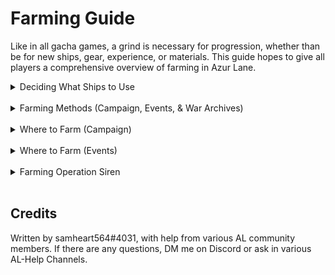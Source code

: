 # Farming Guide

Like in all gacha games, a grind is necessary for progression, whether than be for new ships, gear, experience, or materials. This guide hopes to give all players a comprehensive overview of farming in Azur Lane. 

<!--- Table of Contents
## Table of Contents:
- **[Deciding What Ships to Use](#deciding-what-ships-to-use)**
    - [Helpful Ship Qualities](#helpful-ship-qualities)

- **[Farming Methods (Campaign, Events, & War Archives)](#farming-methods-campaign-events--war-archives)**
    - [Oil-Capped Stages](#oil-capped-stages)
    - [Non-Oil-Capped Stages](#non-oil-capped-stages)
    - [Hard Mode & Daily Challenges](#hard-mode--daily-challenges)

- **[Where to Farm (Campaign)](#where-to-farm-campaign)**
    - [Commander Level Farming](#commander-level-farming)
    - [Ship EXP & Coin Farming](#ship-exp--coin-farming)
    - [Retrofit Blueprints Farming](#retrofit-blueprints-farming)
    - [Drop Ship Farming](#drop-ship-farming)
    - [Recommended Beginner Farm Stages](#recommended-beginner-farm-stages)
    - [Recommended Veteran Farm Stages](#recommended-veteran-farm-stages)
    - [Tips for Farming Hard Campaign Stages](#tips-for-farming-hard-campaign-stages)

- **[Where to Farm (Events)](#where-to-farm-events)**
    - [Beginner Farm Stages](#beginner-farm-stages)
    - [Veteran Farm Stages](#veteran-farm-stages)
    - ["SP Events"](#"sp"-events)
    - [War Archives](#war-archives)

- **[Farming Operation Siren](#farming-operation-siren)**
    - [Very Basic Fleetbuilding](#very-basic-fleetbuilding)
    - [The Bare Minimum](#the-bare-minimum)
    - [Shops](#shops)
    - [Star Farming](#star-farming)
    - [Excess AP Draning (Cat Node Farming)](#excess-ap-draining-cat-node-farming)

- **[Credits](#credits)**
<br/> --->

<details>
    <summary>Deciding What Ships to Use</summary>

    ## Deciding What Ships to Use

    Consider:
    - Does this ship need levels for any reason? (For use in harder content, fleet technology, secretary missions, etc.)
    - Does this ship need affinity for any reason? (Oaths, stat boosts, secretary missions, etc.)

    Try to avoid using ships that are maxed, as they serve no benefits to leeching the exp. 
    <br/>

    ### Helpful Ship Qualities

    - **Healers** (ex. [Perseus](https://azurlane.koumakan.jp/wiki/Perseus), [Unicorn](https://azurlane.koumakan.jp/wiki/Unicorn), [Ryuuhou](https://azurlane.koumakan.jp/wiki/Ryuuhou), or [Shouhou](https://azurlane.koumakan.jp/wiki/Shouhou))

    - **Preloaders / Fast Loaders** (ex.  [Richelieu](https://azurlane.koumakan.jp/wiki/Richelieu),  [Aquila](https://azurlane.koumakan.jp/wiki/Aquila),  [Independence (Retrofit)](https://azurlane.koumakan.jp/wiki/Independence),  [Vittorio Veneto](https://azurlane.koumakan.jp/wiki/Vittorio_Veneto), etc.)

    - **Self-Heals** (ex.  [Neptune](https://azurlane.koumakan.jp/wiki/Neptune),  [Minneapolis](https://azurlane.koumakan.jp/wiki/Minneapolis),  [Phoenix](https://azurlane.koumakan.jp/wiki/Phoenix), etc.)

    - **Resisting Out-of-Ammo Effects** (ex.  [Marco Polo](https://azurlane.koumakan.jp/wiki/Marco_Polo),  [Emden](https://azurlane.koumakan.jp/wiki/Emden),  [Yamashiro META](https://azurlane.koumakan.jp/wiki/Yamashiro_META), etc.)

    *Note: Some ships (ex. Perseus) fall into multiple categories. READ SKILLS FOR MORE INFORMATION!* 

    **Remember:**
    - **Do NOT choose ships for farming fleets based off of ONLY these qualities.** 
    - These ships *help*, they are not mandatory for efficient farming. 
    - **Do NOT use oil cost as a consideration when determining what ships to use.**
    - Investing in ships that have a purpose for future content, whether that be through leveling them or through their fleet technology benefits, is better in the long run. 
</details>
<br/>

<details>
    <summary>Farming Methods (Campaign, Events, & War Archives)</summary>

## Farming Methods (Campaign, Events, & War Archives)

***Note: "X:Y" = X Backline + Y Vanguard Ships***
<br/>

### Oil-Capped Stages
An **oil-cap** (aka cost limit) limits the amount of oil spent per battle. It's that simple.
Found on:
- **Campaign:** Stages 9-1 or higher.
- **Events & War Archives:** Chapter D, or highest SP stage. 

Because of that, **run full (3:3) fleets** when farming these stages. 
<br/>

### Non-Oil-Capped Stages
On the stages without an oil-cap, **use a 1:1 fleet** when farming. 
If you can't 1:1 a stage, start off with a full fleet, then slowly remove ships until you can clear the stage safely. 
- When using two fleets, try as much as you can to 1:1 the pre-boss enemies (mobs) if you can't 1:1 the boss.
<br/>

### Hard Mode & Daily Challenges
Since Hard Mode & Daily Challenges have limited daily attempts, just full (3:3) fleet all 3 attempts (Veterans can quick battle the dailies too!). No need to overthink this. 
</details>
<br/>

<details>
    <summary>Where to Farm (Campaign)</summary>

## Where to Farm (Campaign)

<!--- image moment
{{Image Gallery|width=360px
| 1-1 fleet example.png | Example of a 1:1 fleet. Ships that are max level aren't necessary for most farming.
| 3-3 fleet example.png | Example of a 3:3 fleet. Ships that are max level aren't necessary for most farming.
| Oil cap tutorial image.png | Oil-cap for stage 11-1. The oil-cap can be visible on this menu for all supported stages, as well as on the wiki page for the stage.
}}  --->
<br/>

### Commander Level Farming
- Use full fleets on the highest stage you can grind (Active Event > Campaign). **Ignore any mention of "1:1" if Commander Level farming!** 
- Don't quick battle dailies. 
- [Operation Siren](https://azurlane.koumakan.jp/wiki/Operation_Siren) is a great source of Commander Level experience!
<br/>

### Ship EXP & Coin Farming
- Before Chapter 9: **Highest stage you can do safely.** 
- Before Chapter 11: **9-1** with full fleets. 
- In Chapter 11: **11-1** with full fleets. 
- After Chapter 11: **12-1** or higher with full fleets. 
<br/>

### Retrofit Blueprints Farming
Grind the highest hard mode stage you can do that drops the prints you need. Double-check the stage drops to make sure you are grinding the right stage! **The higher the better, due to more Core Data.** 
<br/>

### Drop Ship Farming
Look the ship's drop locations on the wiki, then farm that stage according to the methods above. 
<br/>

### Recommended Beginner Farm Stages
As a beginner, grinding these stages below for their gear is recommended.

<!---  Need to Fix Table / image moment
{|class="azltable mw-collapsible mw-collapsed" style="width:100%; text-align:center"
 |+ List of Notable Farmable Gear
 ! style="width:100px" | Icon
 ! style="width:100px" | Location
 ! Use
 |-
 | {{EquipIcon|T3 Curtiss SB2C Helldiver|DB}}
 | 3-2 
 | Top Dive Bomber.
 |-
 | {{EquipIcon|T3 Repair Toolkit|AUX}}
 | 3-4 
 | Top Vanguard Auxillary 
 |-
 | {{EquipIcon|T3 Vought F4U Corsair|F}}
 | 3-4 
 | Best purple Fighter, solid overall due to 2x500lb bombs.  
 |-
 | {{EquipIcon|T3 Twin 120mm (QF Mark XII)|DD}}
 | 4-2 
 | Transitional DD gun. 
 |-
 | {{EquipIcon|T3 Twin 203mm (3rd Year Type)|CA}}
 | 4-2 
 | Transitional CA gun. 
 |-
 | {{EquipIcon|T3 Twin 150mm (TbtsK C/36)|CL}}
 | 4-2
 | Transitional CL gun, good on both Vanguard and Main Fleets. 
 |-
 | {{EquipIcon|T3 Triple 406mm (16"/45 Mk 6)|BB}}
 | 6-3 
 | Top shelling BB gun.
 |-
 | {{EquipIcon|T3 Twin 410mm (3rd Year Type)|BB}}
 | 6-3 
 | Top barrage BB gun. 
 |-
|}
 --->

Beginners have two main goals:
- **Getting to Commander Level 60.** This unlocks  [Operation Siren](https://azurlane.koumakan.jp/wiki/Operation_Siren) and by extension the  [Gear Lab](https://azurlane.koumakan.jp/wiki/Gear_Lab). *When grinding Commander Level exp, run full fleets for maximum efficiency.* 
- **Getting to Campaign Stage 9-1.** 9-1 is the first stage with an oil-cap, and drastically increases players' exp and coin efficiency. 

**9-1 is the best farm stage for Beginners by a mile.** If you are unable to do 9-1, grind the highest stage you can do. 
<br/>

### Recommended Veteran Farm Stages
For general use, the best stages to farm are any stage in Chapter 12 or higher, due to the efficient exp, coins, and chance of [Cognitive Chips](https://azurlane.koumakan.jp/wiki/Dockyard#Cognitive_Awakening) dropping from clearing rewards. 
- The lower you go (up until 12-1) the more exp efficient the grind becomes. 
- The higher you go (up until 13-4) the more coin efficient the grind becomes. 
- Note: Spare yourself the pain and don't farm Chapter 14 outside of drop-ships. 
<br/>

### Tips for Farming Hard Campaign Stages
**Chapter 13:**
- Meet the  [Airspace Control Value](https://azurlane.koumakan.jp/wiki/Combat#Airspace_Control) for the stage. 
- Make sure the fleet has enough Anti-Air to deal with the planes. 
- Use a healer in the mob fleet, even if they are maxed level. It prevents a lot of suffering. 

**Chapter 14:**

Due to the high difficulty, just continue using your clear fleets as your farm fleets, even if ships are maxed level. It's far too risky to not use maxed level ships here. 
</details>
<br/>

<details>
    <summary>Where to Farm (Events)</summary>

## Where to Farm (Events)

You only farm Events for their Event Currency, Ship Drops, and/or Gear Drops. They are worse than Campaign stages in all other aspects. 
<br/>

### Beginner Farm Stages
Grind the highest stage possible that you can. Ideally get to B3 (for the drop ship) if possible. Getting to Chapter D is ideal. 
<br/>

### Veteran Farm Stages 
Grind **D3** using full fleets (due to the oil-cap), while also clearing the **SP** stage daily. Since the SP stage gives 800 currency, ignore oil-cost when clearing it. 
If there is a stage with a good gear drop, grinding that is fine as an alternative to D3. 
<br/>

### "SP" Events 
Grind the **highest SP stage (usually SP3)** using full fleets, while also clearing the **VSP** stage daily (just like traditional events). 
If you are unable to do SP3, grind the highest stage possible. 
<br/>

### War Archives 
Due to the lack of good resources in  [War Archives](https://azurlane.koumakan.jp/wiki/War_Archives) currently, it is not recommended to farm them outside of obtaining their drop-ships. It's recommended that beginner players grind  [Scherzo of Iron and Blood](https://azurlane.koumakan.jp/wiki/Scherzo_of_Iron_and_Blood) and/or  [Divergent Chessboard](https://azurlane.koumakan.jp/wiki/Opposite-Colored_Rerun) for drop-ships to obtain Iron Blood tech points for Shipyard. 

*Once you clear the highest War Archive stage in an archive 60 times, you obtain a copy of the SR drop-ship for free, regardless of previous clear rewards.*
</details>
<br/>

<details>
    <summary>Farming Operation Siren</summary>

## Farming Operation Siren

<!--- more images yay 
 [File:Operation Siren Map.jpg|425px|thumb|right|Example Map of Operation Siren. Looks like someone still needs to clear it out...]
 [File:Operation siren fleet example.png|400px|thumb|right|Example Fleets for Operation Siren (Fleet 1 is cutoff). Fleet 4 is the example mob fleet. Notice how the only max level ship is  [Perseus], and both cats in Fleet 4 are SR Rarity.]
 [File:Tuning example.png|300px|thumb|right|Operation Siren Tuning Interface. Ignore "Power." Notice how Roman Numeral VII means the player can do all zones Corrosion 6 and below with relative safety.]
 --->
**PLEASE READ THE  [OPERATION SIREN](https://azurlane.koumakan.jp/wiki/Operation_Siren) WIKI PAGE BEFORE CONTINUING!** 

The main purpose of farming Operation Siren is for  [Gear Lab] materials as well as gold plates. Gear Lab is a great source of easy good gear suitable for any player. 
<br/>

### Very Basic Fleetbuilding 
Full fleet all of Operation Siren. Oil cost is a non-factor; no need to overthink this. 

*For the farming (mob) fleet, refer back to  [this section](#deciding-what-ships-to-use) to decide what ships to use. 
**Use a healer in the mob fleet, even if they are maxed level. It prevents a lot of suffering. 

*For the other (boss) fleets, it is recommended to use maxed level good ships due to the high difficulty of the content. 

**Cats:**
- Unlike previous stages, the **rarity** and **level** of the cats in your farming fleet matter! Make sure the cats are SR Rarity and as high level as possible; the talents don't matter. 

**Tuning:**
- As the Corrosion Level of zones increase, the minimum tuning requirement of your fleets also increases. Make sure that the Roman Numeral is at minimum equal to (ideally above) the Corrosion Level of the zone. There are no additional benefits for being higher tuning past levels 203/203/156.    
<br/>

### The Bare Minimum 
Clear every single zone once, until the entire map is unlocked. 
- If you have excess oil, buying the 5k oil logger allows you to strategic search this process with ease. 

Then, wipe your map clean of any icons above stages. This includes any Coordinates (both Fractured and Abyssal), Strongholds, the monthly Arbiter, and Daily/Story Missions. 
- When auto-search is an option, use it to your advantage! Auto-search will get most everything important on all zone types. 
<br/>
 
### Shops 
*Blue Port Shops (NYC, Liverpool, Gibraltar, St. Petersburg):** Buy out EVERYTHING!
*Mysterious Merchant (Akashi):** Except for tuning (if maxed) and repair boxes (any type), buy out EVERYTHING!   
<br/>
 
### Star Farming 
In Operation Siren, stars allow you to get one-time rewards depending on number of stars obtained. These stars are heavily RNG; only hyper-focus them if you have spare time. Read the  [List of Operation Siren Zones](https://azurlane.koumakan.jp/wiki/List_of_Operation_Siren_Zones) wiki page for more information. 

Pick the zone you want to farm stars on. Set Strategic Search to repeat the same zone. Let auto-search do the work for you until your AP is drained. Profit. 
**Note: Some stars are RNG only on first monthly clear (explorable).*

**If you are in the middle of the month, make sure to have some AP leftover for future Stronghold/Coordinate Zones/Daily Missions.**  
<br/>

### Excess AP Draining (Cat Node Farming) 
Pick a random Corrosion 5 Zone. Set Strategic Search to repeat the same zone. Let auto-search do the work for you until your AP is drained. Profit.
- If possible, select the option to stop for the Merchant (Akashi) or Siren Constructs, but since they aren't that important it's your preference.
The purpose of this is to get as many Cat Node loot drops as possible; since rewards outside of  ["The Bare Minimum"](#the-bare-minimum) are lackluster.
**If you are in the middle of the month, make sure to have some AP leftover for future Stronghold/Coordinate Zones/Daily Missions.**   
</details>
<br/>

## Credits
Written by samheart564#4031, with help from various AL community members. If there are any questions, DM me on Discord or ask in various AL-Help Channels.
